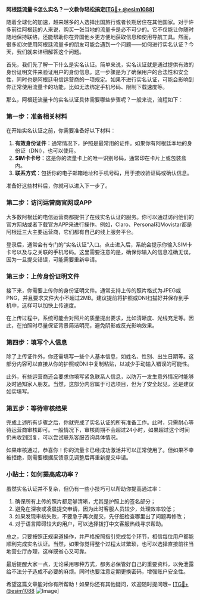 **阿根廷流量卡怎么实名？一文教你轻松搞定[[TG💪+ @esim1088](https://t.me/s/esim1088)]**

随着全球化的加速，越来越多的人选择出国旅行或者长期居住在其他国家。对于许多前往阿根廷的人来说，购买一张当地的流量卡是必不可少的。它不仅能让你随时随地保持联络，还能帮助你在异国他乡更方便地获取信息和使用导航工具。然而，很多初次使用阿根廷流量卡的朋友可能会遇到一个问题——如何进行实名认证？今天，我们就来详细解答这个问题。

首先，我们先了解一下什么是实名认证。简单来说，实名认证就是通过提供有效的身份证明文件来验证用户的身份信息。这一步骤是为了确保用户的合法性和安全性，同时也是阿根廷电信运营商的一项规定。如果不进行实名认证，可能会影响到你正常使用流量卡的功能，比如无法绑定手机号码、限制下载速度等。

那么，阿根廷流量卡的实名认证具体需要哪些步骤呢？一般来说，流程如下：

### 第一步：准备相关材料
在开始实名认证之前，你需要准备好以下材料：
1. **有效身份证件**：通常情况下，护照是最常用的证件。如果你有阿根廷本地的身份证（DNI），也可以使用。
2. **SIM卡卡号**：这是你的流量卡上的唯一识别号码，通常印在卡片上或包装盒内。
3. **联系方式**：包括你的电子邮箱地址和手机号码，用于接收验证码或确认信息。

准备好这些材料后，你就可以进入下一步了。

### 第二步：访问运营商官网或APP
大多数阿根廷的电信运营商都提供了在线实名认证的服务。你可以通过访问他们的官方网站或者下载官方APP来进行操作。例如，Claro、Personal和Movistar都是阿根廷三大主要运营商，它们都有自己的线上服务平台。

登录后，通常会有专门的“实名认证”入口。点击进入后，系统会提示你输入SIM卡卡号以及与之关联的手机号码。这里需要注意的是，确保你输入的信息准确无误，因为一旦提交错误，可能需要重新申请。

### 第三步：上传身份证明文件
接下来，你需要上传你的身份证明文件。通常支持上传的照片格式为JPEG或PNG，并且要求文件大小不超过2MB。建议提前将护照或DNI扫描好并保存到手机中，这样可以加快上传速度。

在上传过程中，系统可能会对照片的质量提出要求，比如清晰度、光线充足等。因此，在拍照时尽量保证背景简洁明亮，避免阴影或反光影响效果。

### 第四步：填写个人信息
除了上传证件外，你还需填写一些个人基本信息，如姓名、性别、出生日期等。这部分内容可以直接从你的护照或DNI中复制粘贴，以减少手动输入错误的可能性。

此外，有些运营商还会要求你填写紧急联系人信息，以防万一发生意外情况时能够及时通知家人朋友。当然，这部分内容属于可选项目，但为了安全起见，还是建议如实填写。

### 第五步：等待审核结果
完成上述所有步骤之后，你就完成了实名认证的所有准备工作。此时，只需耐心等待运营商审核即可。一般情况下，审核周期不会超过24小时，如果超过这个时间仍未收到回复，可以尝试联系客服咨询具体情况。

如果审核通过，恭喜你！你的流量卡已经成功激活并可以正常使用了。但如果不幸被拒绝，则需要根据反馈意见调整后再重新提交申请。

### 小贴士：如何提高成功率？
虽然实名认证并不复杂，但仍有一些小技巧可以帮助你提高通过率：
1. 确保所有上传的照片都足够清晰，尤其是护照上的签名部分；
2. 避免在深夜或凌晨提交申请，因为此时客服人员较少，处理效率较低；
3. 如果发现审核失败，不要急于再次提交，先仔细检查哪里出了问题再修改；
4. 对于语言障碍较大的用户，可以选择拨打中文客服热线寻求帮助。

总之，只要按照正规渠道操作，并严格按照指引完成每个环节，相信每位用户都能顺利完成实名认证。当然，如果你觉得整个过程太过繁琐，也可以选择直接前往当地营业厅办理，这样既省心又可靠。

最后提醒大家一点，无论采用哪种方式，都务必保管好自己的重要资料，以免泄露给不法分子造成不必要的麻烦。同时也要注意定期更换密码，增强账户安全性。

希望这篇文章能对你有所帮助！如果你还有其他疑问，欢迎随时提问哦~ [[TG💪+ @esim1088](https://t.me/s/esim1088) ![Image](https://i.postimg.cc/4NQfJmqS/Snipaste-2025-05-13-00-14-12.png)]
